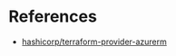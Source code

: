 # References

- [hashicorp/terraform-provider-azurerm](https://github.com/hashicorp/terraform-provider-azurerm)
